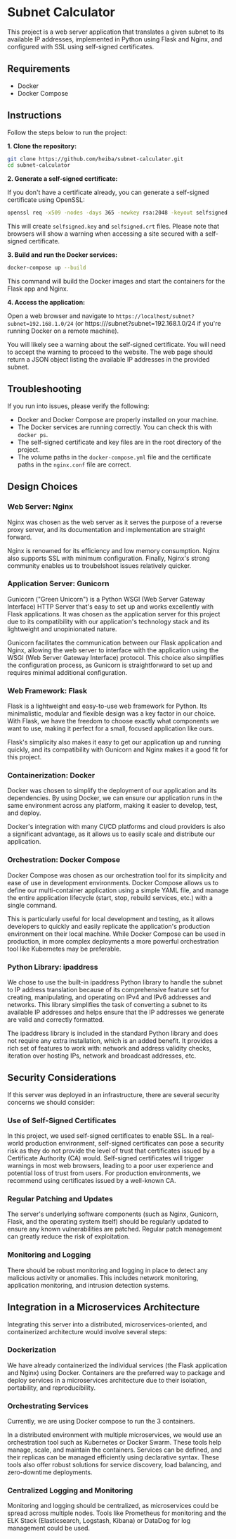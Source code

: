 # Subnet Calculator
This project is a web server application that translates a given subnet to its available IP addresses, implemented in Python using Flask and Nginx, and configured with SSL using self-signed certificates.

## Requirements

- Docker
- Docker Compose

## Instructions

Follow the steps below to run the project:

**1. Clone the repository:**

```bash
git clone https://github.com/heiba/subnet-calculator.git
cd subnet-calculator
```

**2. Generate a self-signed certificate:**

If you don't have a certificate already, you can generate a self-signed certificate using OpenSSL:

```bash
openssl req -x509 -nodes -days 365 -newkey rsa:2048 -keyout selfsigned.key -out selfsigned.crt
```

This will create `selfsigned.key` and `selfsigned.crt` files. Please note that browsers will show a warning when accessing a site secured with a self-signed certificate.

**3. Build and run the Docker services:**

```bash
docker-compose up --build
```

This command will build the Docker images and start the containers for the Flask app and Nginx.

**4. Access the application:**

Open a web browser and navigate to `https://localhost/subnet?subnet=192.168.1.0/24` (or https://<your-server-ip>/subnet?subnet=192.168.1.0/24 if you're running Docker on a remote machine).

You will likely see a warning about the self-signed certificate. You will need to accept the warning to proceed to the website. The web page should return a JSON object listing the available IP addresses in the provided subnet.

## Troubleshooting

If you run into issues, please verify the following:

- Docker and Docker Compose are properly installed on your machine.
- The Docker services are running correctly. You can check this with `docker ps`.
- The self-signed certificate and key files are in the root directory of the project.
- The volume paths in the `docker-compose.yml` file and the certificate paths in the `nginx.conf` file are correct.

## Design Choices

### Web Server: Nginx

Nginx was chosen as the web server as it serves the purpose of a reverse proxy server, and its documentation and implementation are straight forward.

Nginx is renowned for its efficiency and low memory consumption.  Nginx also supports SSL with minimum configuration.  Finally, Nginx's strong community enables us to troubelshoot issues relatively quicker.

### Application Server: Gunicorn

Gunicorn ("Green Unicorn") is a Python WSGI (Web Server Gateway Interface) HTTP Server that's easy to set up and works excellently with Flask applications. It was chosen as the application server for this project due to its compatibility with our application's technology stack and its lightweight and unopinionated nature.

Gunicorn facilitates the communication between our Flask application and Nginx, allowing the web server to interface with the application using the WSGI (Web Server Gateway Interface) protocol. This choice also simplifies the configuration process, as Gunicorn is straightforward to set up and requires minimal additional configuration.

### Web Framework: Flask

Flask is a lightweight and easy-to-use web framework for Python. Its minimalistic, modular and flexible design was a key factor in our choice. With Flask, we have the freedom to choose exactly what components we want to use, making it perfect for a small, focused application like ours.

Flask's simplicity also makes it easy to get our application up and running quickly, and its compatibility with Gunicorn and Nginx makes it a good fit for this project.

### Containerization: Docker

Docker was chosen to simplify the deployment of our application and its dependencies. By using Docker, we can ensure our application runs in the same environment across any platform, making it easier to develop, test, and deploy.

Docker's integration with many CI/CD platforms and cloud providers is also a significant advantage, as it allows us to easily scale and distribute our application.

### Orchestration: Docker Compose

Docker Compose was chosen as our orchestration tool for its simplicity and ease of use in development environments. Docker Compose allows us to define our multi-container application using a simple YAML file, and manage the entire application lifecycle (start, stop, rebuild services, etc.) with a single command.

This is particularly useful for local development and testing, as it allows developers to quickly and easily replicate the application's production environment on their local machine. While Docker Compose can be used in production, in more complex deployments a more powerful orchestration tool like Kubernetes may be preferable.

### Python Library: ipaddress

We chose to use the built-in ipaddress Python library to handle the subnet to IP address translation because of its comprehensive feature set for creating, manipulating, and operating on IPv4 and IPv6 addresses and networks. This library simplifies the task of converting a subnet to its available IP addresses and helps ensure that the IP addresses we generate are valid and correctly formatted.

The ipaddress library is included in the standard Python library and does not require any extra installation, which is an added benefit. It provides a rich set of features to work with: network and address validity checks, iteration over hosting IPs, network and broadcast addresses, etc.

## Security Considerations

If this server was deployed in an infrastructure, there are several security concerns we should consider:

### Use of Self-Signed Certificates
In this project, we used self-signed certificates to enable SSL. In a real-world production environment, self-signed certificates can pose a security risk as they do not provide the level of trust that certificates issued by a Certificate Authority (CA) would. Self-signed certificates will trigger warnings in most web browsers, leading to a poor user experience and potential loss of trust from users. For production environments, we recommend using certificates issued by a well-known CA.

### Regular Patching and Updates
The server's underlying software components (such as Nginx, Gunicorn, Flask, and the operating system itself) should be regularly updated to ensure any known vulnerabilities are patched. Regular patch management can greatly reduce the risk of exploitation.

### Monitoring and Logging
There should be robust monitoring and logging in place to detect any malicious activity or anomalies. This includes network monitoring, application monitoring, and intrusion detection systems.

## Integration in a Microservices Architecture
Integrating this server into a distributed, microservices-oriented, and containerized architecture would involve several steps:

### Dockerization
We have already containerized the individual services (the Flask application and Nginx) using Docker. Containers are the preferred way to package and deploy services in a microservices architecture due to their isolation, portability, and reproducibility.

### Orchestrating Services
Currently, we are using Docker compose to run the 3 containers.

In a distributed environment with multiple microservices, we would use an orchestration tool such as Kubernetes or Docker Swarm. These tools help manage, scale, and maintain the containers. Services can be defined, and their replicas can be managed efficiently using declarative syntax. These tools also offer robust solutions for service discovery, load balancing, and zero-downtime deployments.

### Centralized Logging and Monitoring
Monitoring and logging should be centralized, as microservices could be spread across multiple nodes. Tools like Prometheus for monitoring and the ELK Stack (Elasticsearch, Logstash, Kibana) or DataDog for log management could be used.